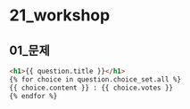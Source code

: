 # 21_workshop

## 01_문제

```html
<h1>{{ question.title }}</h1>
{% for choice in question.choice_set.all %}
{{ choice.content }} : {{ choice.votes }}
{% endfor %}
```



